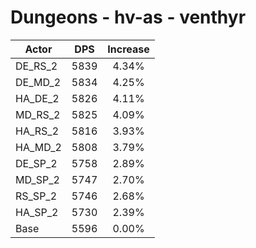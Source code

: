 # Dungeons - hv-as - venthyr
| Actor | DPS | Increase |
|---|:---:|:---:|
|DE_RS_2|5839|4.34%|
|DE_MD_2|5834|4.25%|
|HA_DE_2|5826|4.11%|
|MD_RS_2|5825|4.09%|
|HA_RS_2|5816|3.93%|
|HA_MD_2|5808|3.79%|
|DE_SP_2|5758|2.89%|
|MD_SP_2|5747|2.70%|
|RS_SP_2|5746|2.68%|
|HA_SP_2|5730|2.39%|
|Base|5596|0.00%|

